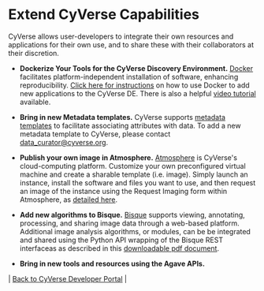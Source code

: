 # Extend CyVerse Capabilities

CyVerse allows user-developers to integrate their own resources and applications for their own use, and to share these with their collaborators at their discretion.

* **Dockerize Your Tools for the CyVerse Discovery Environment.** [Docker](https://www.docker.com/) facilitates platform-independent installation of software, enhancing reproducibility.  [Click here for instructions](https://wiki.cyverse.org/wiki/display/DEmanual/Dockerizing+Your+Tools+for+the+CyVerse+Discovery+Environment) on how to use Docker to add new applications to the CyVerse DE.  There is also a helpful [video tutorial](https://wiki.cyverse.org/wiki/display/Events/Focus+Forum+Webinar+-+Using+Docker+to+Bring+Tools+into+the+Discovery+Environment) available.

* **Bring in new Metadata templates.** CyVerse supports [metadata templates](https://pods.iplantcollaborative.org/wiki/display/DEmanual/Using+Metadata+in+the+DE) to facilitate associating attributes with data.  To add a new metadata template to CyVerse, please contact data_curator@cyverse.org.

* **Publish your own image in Atmosphere.**
[Atmosphere](https://atmo.cyverse.org/) is CyVerse's cloud-computing platform. 
Customize your own preconfigured virtual machine and create a sharable template (i.e. image).
Simply launch an instance, install the software and 
files you want to use, and then request an image of the instance 
using the Request Imaging form within Atmosphere, as [detailed here](https://pods.iplantcollaborative.org/wiki/display/atmman/Requesting+an+Image+of+an+Instance).

* **Add new algorithms to Bisque.**
[Bisque](https://bisque.cyverse.org) supports viewing, annotating, processing, 
and sharing image data through a web-based platform. 
Additional image analysis algorithms, or modules, can be be integrated and shared 
using the Python API wrapping of the Bisque REST interfaceas as described in this [downloadable pdf document](https://wiki.cyverse.org/wiki/download/attachments/22675956/BisqueOverviewModules.pdf).

* **Bring in new tools and resources using the Agave APIs.**

| [Back to CyVerse Developer Portal](../index.md) |
